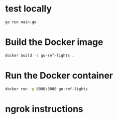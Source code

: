 # test locally
```bash
go run main.go
```

# Build the Docker image
```bash
docker build -t go-ref-lights .
```

# Run the Docker container
```bash
docker run -p 8080:8080 go-ref-lights
```

# ngrok instructions